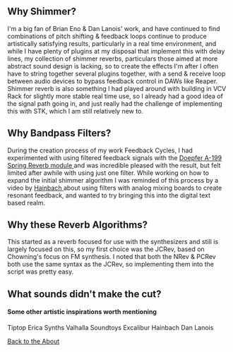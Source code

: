 <!---layout: page
title: "Why?"
permalink: /why/--->

<h2> Why Shimmer? </h2>
I'm a big fan of Brian Eno & Dan Lanois' work, and have continued to find combinations of pitch shifting & feedback loops continue to produce artistically satisfying results, particularly in a real time environment, and while I have plenty of plugins at my disposal that implement this with delay lines, my collection of shimmer reverbs, particulars those aimed at more abstract sound design is lacking, so to create the effects I'm after I often have to string together several plugins together, with a send & receive loop between audio devices to bypass feedback control in DAWs like Reaper. Shimmer reverb is also something I had played around with building in VCV Rack for slightly more stable real time use, so I already had a good idea of the signal path going in, and just really had the challenge of implementing this with STK, which I am still relatively new to.

<h2> Why Bandpass Filters? </h2>
During the creation process of my work Feedback Cycles, I had experimented with using filtered feedback signals with the  <a href="http://www.doepfer.de/a100_man/A199_man.pdf"> Doepfer A-199 Spring Reverb module </a> and was incredible pleased with the result, but felt limited after awhile with using just one filter. While working on how to expand the initial shimmer algorithm I was reminded of this process by a video by <a href="https://www.youtube.com/watch?v=Zp7DKJaQs9o"> Hainbach </a> about using filters with analog mixing boards to create resonant feedback, and wanted to try bringing this into the digital text based realm.

<h2> Why these Reverb Algorithms? </h2>
This started as a reverb focused for use with the synthesizers and still is largely focused on this, so my first choice was the JCRev, based on Chowning's focus on FM synthesis. I noted that both the NRev & PCRev both use the same syntax as the JCRev, so implementing them into the script was pretty easy. 

<h2> What sounds didn't make the cut? </h2>


<h4> Some other artistic inspirations worth mentioning</h4>
Tiptop
Erica Synths
Valhalla
Soundtoys
Excalibur
Hainbach
Dan Lanois

 <a href="https://kaseypocius.github.io/MUMT306-MagicMappedKettle/about"> Back to the About</a>
